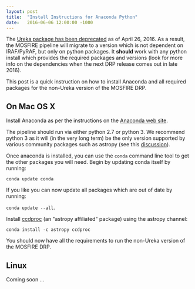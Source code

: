 ```yaml
---
layout: post
title:  "Install Instructions for Anaconda Python"
date:   2016-06-06 12:00:00 -1000
---
```

The [Ureka package has been deprecated](http://ssb.stsci.edu/ureka/) as of April 26, 2016.  As a result, the MOSFIRE pipeline will migrate to a version which is not dependent on IRAF/PyRAF, but only on python packages.  It __should__ work with any python install which provides the required packages and versions (look for more info on the dependencies when the next DRP release comes out in late 2016).

This post is a quick instruction on how to install Anaconda and all required packages for the non-Ureka version of the MOSFIRE DRP.

## On Mac OS X

Install Anaconda as per the instructions on the [Anaconda web site](https://www.continuum.io/downloads).

The pipeline should run via either python 2.7 or python 3.  We recommend python 3 as it will (in the very long term) be the only version supported by various community packages such as astropy (see this [discussion](https://github.com/astropy/astropy/issues/4454)).

Once anaconda is installed, you can use the `conda` command line tool to get the other packages you will need.  Begin by updating conda itself by running:

`conda update conda`

If you like you can now update all packages which are out of date by running:

`conda update --all`.

Install [ccdproc](http://ccdproc.readthedocs.io/en/latest/index.html) (an "astropy affiliated" package) using the astropy channel:

`conda install -c astropy ccdproc`

You should now have all the requirements to run the non-Ureka version of the MOSFIRE DRP.

## Linux

Coming soon ...